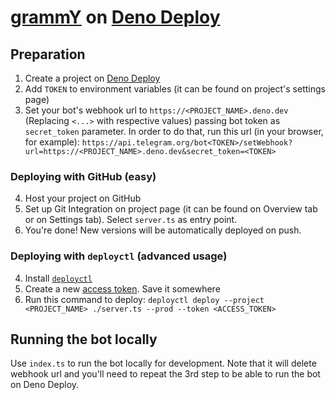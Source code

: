 # [grammY](https://grammy.dev) on [Deno Deploy](https://deno.com/deploy)

## Preparation

1. Create a project on [Deno Deploy](https://deno.com/deploy)
2. Add `TOKEN` to environment variables (it can be found on project's settings page)
3. Set your bot's webhook url to `https://<PROJECT_NAME>.deno.dev` (Replacing `<...>` with respective values) passing bot token as `secret_token` parameter. In order to do that, run this url (in your browser, for example): `https://api.telegram.org/bot<TOKEN>/setWebhook?url=https://<PROJECT_NAME>.deno.dev&secret_token=<TOKEN>`

### Deploying with GitHub (easy)

4. Host your project on GitHub
5. Set up Git Integration on project page (it can be found on Overview tab or on Settings tab). Select `server.ts` as entry point.
6. You're done! New versions will be automatically deployed on push.

### Deploying with `deployctl` (advanced usage)

4. Install [`deployctl`](https://github.com/denoland/deployctl)
5. Create a new [access token](https://dash.deno.com/user/access-tokens). Save it somewhere
6. Run this command to deploy: `deployctl deploy --project <PROJECT_NAME> ./server.ts --prod --token <ACCESS_TOKEN>`

## Running the bot locally

Use `index.ts` to run the bot locally for development. Note that it will delete webhook url and you'll need to repeat the 3rd step to be able to run the bot on Deno Deploy.
